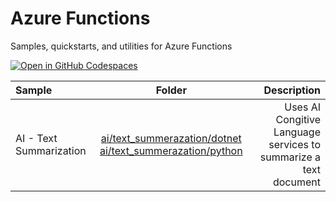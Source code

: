 # Azure Functions
Samples, quickstarts, and utilities for Azure Functions

[![Open in GitHub Codespaces](https://github.com/codespaces/badge.svg)](https://github.com/codespaces/new?hide_repo_select=true&ref=main&repo=575770869)

| Sample      | Folder | Description    |
| :---        |    :----:   |          ---: |
| AI - Text Summarization      | [ai/text_summerazation/dotnet](ai/text_summarization/dotnet/function_app/README.md) [ai/text_summerazation/python](ai/text_summarization/python/function_app/README.md)       | Uses AI Congitive Language services to summarize a text document |
